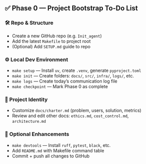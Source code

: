 ## ✅ Phase 0 — Project Bootstrap To-Do List

### 🛠 Repo & Structure
- Create a new GitHub repo (e.g. `Init_agent`)
- Add the latest `Makefile` to project root
- (Optional) Add `SETUP.md` guide to repo

### ⚙️ Local Dev Environment
- `make setup` — Install `uv`, create `.venv`, generate `pyproject.toml`
- `make init` — Create folders: `docs/`, `src/`, `infra/`, `logs/`, etc.
- `make logs` — Create today’s communication log file
- `make checkpoint` — Mark Phase 0 as complete

### 🧠 Project Identity
- Customize `docs/charter.md` (problem, users, solution, metrics)
- Review and edit other docs: `ethics.md`, `cost_control.md`, `architecture.md`

### 🐍 Optional Enhancements
- `make devtools` — Install `ruff`, `pytest`, `black`, etc.
- Add `README.md` with Makefile command table
- Commit + push all changes to GitHub